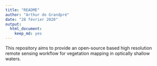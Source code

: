 ```yaml
---
title: "README"
author: "Arthur de Grandpré"
date: "28 février 2020"
output: 
  html_document: 
    keep_md: yes
---
```


This repository aims to provide an open-source based high resolution remote sensing workflow for vegetation mapping in optically shallow waters.  
